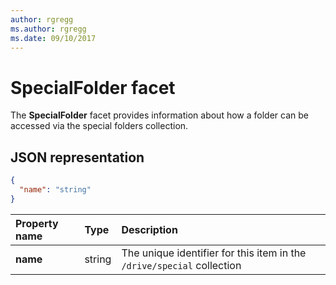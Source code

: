 ```yaml
---
author: rgregg
ms.author: rgregg
ms.date: 09/10/2017
---
```

# SpecialFolder facet

The **SpecialFolder** facet provides information about how a folder can be accessed via the special
folders collection.

## JSON representation

<!-- { "blockType": "resource", "@odata.type": "oneDrive.specialFolder" } -->

```json
{
  "name": "string"
}
```

| Property name | Type   | Description                                                            |
|:--------------|:-------|:-----------------------------------------------------------------------|
| **name**      | string | The unique identifier for this item in the `/drive/special` collection |

<!-- {
  "type": "#page.annotation",
  "description": "The SpecialFolder facet provides information about folders accessible as special folders.",
  "keywords": "special folder,item,facet",
  "section": "documentation",
  "tocPath": "Facets/SpecialFolder"
} -->
